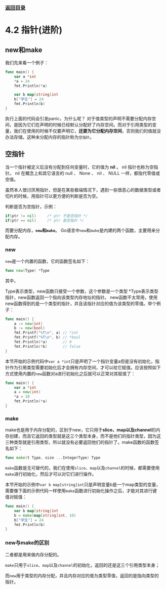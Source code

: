 ### [返回目录](../readme.md)
# 4.2 指针(进阶)

## new和make
我们先来看一个例子：
```go
func main() {
	var a *int
	*a = 24
	fmt.Println(*a)

	var b map[string]int
	b["学生"] = 24
	fmt.Println(b)
}
```

执行上面的代码会引发panic，为什么呢？ 对于值类型的声明不需要分配内存空间，是因为它们在声明的时候已经默认分配好了内存空间。而对于引用类型的变量，我们在使用的时候不仅要声明它，**还要为它分配内存空间**，否则我们的值就没办法存储。这种未分配内存的指针称为`空指针`。

## 空指针
当一个指针被定义后没有分配到任何变量时，它的值为 **nil** 。 nil 指针也称为空指针。 nil 在概念上和其它语言的 null 、 None 、 nil 、 NULL 一样，都指代零值或空值。

虽然本人很讨厌用指针，但是在某些极端情况下，遇到一些很恶心的数据类型或者切片的时候，用指针可以更方便的判断是否为空。

判断是否为空指针，示例：
```go
if(ptr != nil)     /* ptr 不是空指针 */
if(ptr == nil)     /* ptr 是空指针 */
```

而要分配内存，**`new`和`make`**。 Go语言中`new`和`make`是内建的两个函数，主要用来分配内存。

### new
`new`是一个内置的函数，它的函数签名如下：
```go
func new(Type) *Type
```

其中，

Type表示类型，new函数只接受一个参数，这个参数是一个类型
*Type表示类型指针，new函数返回一个指向该类型内存地址的指针。
new函数不太常用，使用new函数得到的是一个类型的指针，并且该指针对应的值为该类型的零值。举个例子：
```go
func main() {
	a := new(int)
	b := new(bool)
	fmt.Printf("%T\n", a) // *int
	fmt.Printf("%T\n", b) // *bool
	fmt.Println(*a)       // 0
	fmt.Println(*b)       // false
}
```

本节开始的示例代码中`var a *int`只是声明了一个指针变量a但是没有初始化，指针作为引用类型需要初始化后才会拥有内存空间，才可以给它赋值。应该按照如下方式使用内置的`new`函数对a进行初始化之后就可以正常对其赋值了：
```go
func main() {
	var a *int
	a = new(int)
	*a = 10
	fmt.Println(*a)
}
```

### make
make也是用于内存分配的，区别于new，它只用于**slice、map以及channel**的内存创建，而且它返回的类型就是这三个类型本身，而不是他们的指针类型，因为这三种类型就是引用类型，所以就没有必要返回他们的指针了。make函数的函数签名如下：
```go
func make(t Type, size ...IntegerType) Type
```
`make`函数是无可替代的，我们在使用`slice`、`map`以及`channel`的时候，都需要使用`make`进行初始化，然后才可以对它们进行操作。

本节开始的示例中`var b map[string]int`只是声明变量b是一个map类型的变量，需要像下面的示例代码一样使用`make`函数进行初始化操作之后，才能对其进行键值对赋值：
```go
func main() {
	var b map[string]int
	b = make(map[string]int, 10)
	b["学生"] = 24
	fmt.Println(b)
}
```

### new与make的区别

二者都是用来做内存分配的。

`make`只用于`slice`、`map`以及`channel`的初始化，返回的还是这三个引用类型本身；

而`new`用于类型的内存分配，并且内存对应的值为类型零值，返回的是指向类型的指针。


